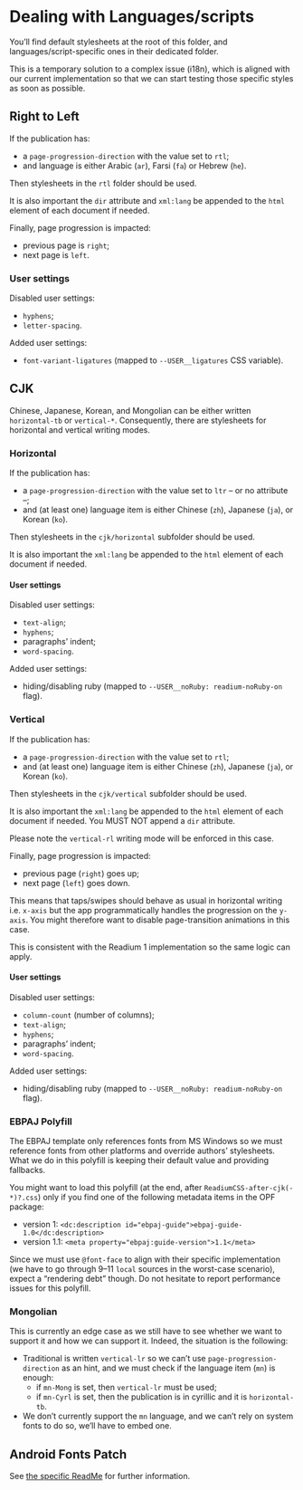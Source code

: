 # Dealing with Languages/scripts

You’ll find default stylesheets at the root of this folder, and languages/script-specific ones in their dedicated folder.

This is a temporary solution to a complex issue (i18n), which is aligned with our current implementation so that we can start testing those specific styles as soon as possible. 

## Right to Left

If the publication has:

- a `page-progression-direction` with the value set to `rtl`;
- and language is either Arabic (`ar`), Farsi (`fa`) or Hebrew (`he`).

Then stylesheets in the `rtl` folder should be used.

It is also important the `dir` attribute and `xml:lang` be appended to the `html` element of each document if needed.

Finally, page progression is impacted: 

- previous page is `right`;
- next page is `left`.

### User settings

Disabled user settings: 

- `hyphens`;
- `letter-spacing`.

Added user settings:

- `font-variant-ligatures` (mapped to `--USER__ligatures` CSS variable).

## CJK

Chinese, Japanese, Korean, and Mongolian can be either written `horizontal-tb` or `vertical-*`. Consequently, there are stylesheets for horizontal and vertical writing modes.

### Horizontal

If the publication has: 

- a `page-progression-direction` with the value set to `ltr` – or no attribute –;
- and (at least one) language item is either Chinese (`zh`), Japanese (`ja`), or Korean (`ko`).

Then stylesheets in the `cjk/horizontal` subfolder should be used.

It is also important the `xml:lang` be appended to the `html` element of each document if needed.

#### User settings

Disabled user settings: 

- `text-align`;
- `hyphens`;
- paragraphs’ indent;
- `word-spacing`.

Added user settings:

- hiding/disabling ruby (mapped to `--USER__noRuby: readium-noRuby-on` flag).

### Vertical

If the publication has: 

- a `page-progression-direction` with the value set to `rtl`;
- and (at least one) language item is either Chinese (`zh`), Japanese (`ja`), or Korean (`ko`).

Then stylesheets in the `cjk/vertical` subfolder should be used.

It is also important the `xml:lang` be appended to the `html` element of each document if needed. You MUST NOT append a `dir` attribute.

Please note the `vertical-rl` writing mode will be enforced in this case.

Finally, page progression is impacted: 

- previous page (`right`) goes up;
- next page (`left`) goes down.

This means that taps/swipes should behave as usual in horizontal writing i.e. `x-axis` but the app programmatically handles the progression on the `y-axis`. You might therefore want to disable page-transition animations in this case.

This is consistent with the Readium 1 implementation so the same logic can apply.

#### User settings

Disabled user settings: 

- `column-count` (number of columns);
- `text-align`;
- `hyphens`;
- paragraphs’ indent;
- `word-spacing`.

Added user settings:

- hiding/disabling ruby (mapped to `--USER__noRuby: readium-noRuby-on` flag).

### EBPAJ Polyfill

The EBPAJ template only references fonts from MS Windows so we must reference fonts from other platforms and override authors’ stylesheets. What we do in this polyfill is keeping their default value and providing fallbacks.

You might want to load this polyfill (at the end, after `ReadiumCSS-after-cjk(-*)?.css`) only if you find one of the following metadata items in the OPF package:

- version 1: `<dc:description id="ebpaj-guide">ebpaj-guide-1.0</dc:description>`
- version 1.1: `<meta property="ebpaj:guide-version">1.1</meta>`

Since we must use `@font-face` to align with their specific implementation (we have to go through 9–11 `local` sources in the worst-case scenario), expect a “rendering debt” though. Do not hesitate to report performance issues for this polyfill.

### Mongolian

This is currently an edge case as we still have to see whether we want to support it and how we can support it. Indeed, the situation is the following:

- Traditional is written `vertical-lr` so we can’t use `page-progression-direction` as an hint, and we must check if the language item (`mn`) is enough:
    - if `mn-Mong` is set, then `vertical-lr` must be used;
    - if `mn-Cyrl` is set, then the publication is in cyrillic and it is `horizontal-tb`.
- We don’t currently support the `mn` language, and we can’t rely on system fonts to do so, we’ll have to embed one.

## Android Fonts Patch

See [the specific ReadMe](android-fonts-patch/ReadMe.md) for further information.